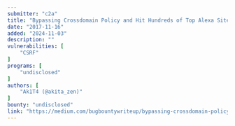 ```yaml
---
submitter: "c2a"
title: "Bypassing Crossdomain Policy and Hit Hundreds of Top Alexa Sites"
date: "2017-11-16"
added: "2024-11-03"
description: ""
vulnerabilities: [
    "CSRF"
]
programs: [
    "undisclosed"
]
authors: [
    "Ak1T4 (@akita_zen)"
]
bounty: "undisclosed"
link: "https://medium.com/bugbountywriteup/bypassing-crossdomain-policy-and-hit-hundreds-of-top-alexa-sites-af1944f6bbf5"
---
```




